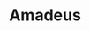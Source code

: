 ---
title: "Amadeus"

year: 1984

director: "Milos Forman"

summary: "Biography movie abobut Mozart."

comment: "Just like Jurassic Park, you sometimes have to pinch yourself thinking about how good it looks and the quality of the storytelling"

image: "https://media.giphy.com/media/mGj3SVN7xbPQ4/giphy.gif"

imdb: "https://www.imdb.com/title/tt0086879/"

quotes:
---